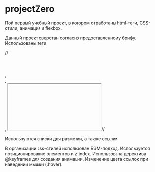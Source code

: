 # projectZero
Пой первый учебный проект, в котором отработаны html-теги, CSS-стили, анимация и flexbox. 

Данный проект сверстан согласно предоставленному брифу. Использованы теги 

//<header></header>, <footer></footer>, <section></section>, <iframe></iframe>//

Используются списки для разметки, а также ссылки. 

В организации css-стилей использован БЭМ-подход. Используется позиционирование элементов и z-index. Использована деректива @keyframes для создания анимации. Изменение цвета ссылок при наведении мышки (:hover).
